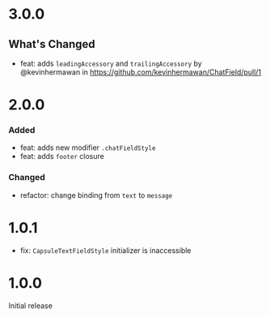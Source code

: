 # 3.0.0

## What's Changed

- feat: adds `leadingAccessory` and `trailingAccessory` by @kevinhermawan in https://github.com/kevinhermawan/ChatField/pull/1

# 2.0.0

### Added

- feat: adds new modifier `.chatFieldStyle`
- feat: adds `footer` closure

### Changed

- refactor: change binding from `text` to `message`

# 1.0.1

- fix: `CapsuleTextFieldStyle` initializer is inaccessible

# 1.0.0

Initial release

